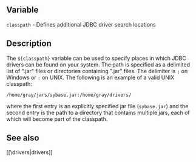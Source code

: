 ## Variable

  `classpath` - Defines additional JDBC driver search locations
   
## Description

  The `${classpath}` variable can be used to specify places in which 
  JDBC drivers can be found on your system. The path is specified
  as a delimited list of ".jar" files or directories containing ".jar"
  files.  The delimiter is `;` on Windows or `:` on UNIX.  The following
  is an example of a valid UNIX classpath:
   
    /home/gray/jars/sybase.jar:/home/gray/drivers/
      
  where the first entry is an explicitly specified jar file (`sybase.jar`)
  and the second entry is the path to a directory that contains multiple
  jars, each of which will become part of the classpath.
   
## See also

  [[\drivers|drivers]]
